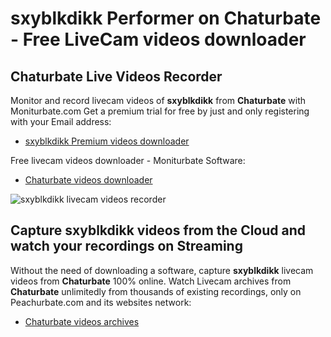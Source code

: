 # sxyblkdikk Performer on Chaturbate - Free LiveCam videos downloader

## Chaturbate Live Videos Recorder

Monitor and record livecam videos of **sxyblkdikk** from **Chaturbate** with Moniturbate.com
Get a premium trial for free by just and only registering with your Email address:
* [sxyblkdikk Premium videos downloader](https://moniturbate.com/request-demo-licence-key.html)

Free livecam videos downloader - Moniturbate Software:
* [Chaturbate videos downloader](https://moniturbate.com/moniturbate-download-software.html)

![sxyblkdikk livecam videos recorder](https://peachurnet.com/templates/moniturbate-software.png)


## Capture sxyblkdikk videos from the Cloud and watch your recordings on Streaming

Without the need of downloading a software, capture **sxyblkdikk** livecam videos from **Chaturbate** 100% online.
Watch Livecam archives from **Chaturbate** unlimitedly from thousands of existing recordings, only on Peachurbate.com and its websites network:
* [Chaturbate videos archives](https://peachurnet.com/)